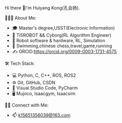 Hi there 👋I'm Huiyang Kong(孔会扬).

👨🏻‍💻  About Me:  

  - 🎓  Master's degree,USST(Electronic Information)    
  - 💼  Ti5ROBOT && Cyborg(RL Algorithm Engineer)  
  - 🔭  Robot software & hardware, RL, Simulation  
  - 🌱  Swimming,chinese chess,travel,game,running  
  - ✍️  ORCID:https://orcid.org/0009-0003-1731-4575

🛠 Tech Stack:  
  
  - 💻  Python, C, C++, ROS, ROS2  
  - ⚙️  Git, GitHub, CSDN  
  - 🔧  Visual Studio Code, PyCharm  
  - 🖥  Mujoco, Isaacgym, Isaacsim

🤝🏻 Connect with Me:  

  - 📫  k15651356039@163.com
